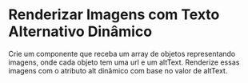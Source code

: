 #  Renderizar Imagens com Texto Alternativo Dinâmico

Crie um componente que receba um array de objetos representando imagens, onde cada objeto tem uma url e um altText. Renderize essas imagens com o atributo alt dinâmico com base no valor de altText. 
